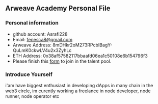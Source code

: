 ## Arweave Academy Personal File

### Personal information

- github account: Asrafi228
- Email: fenesca8@gmail.com
- Arweave Address: 8mDHkr2oM273RPcbIBagY-QuLmK0ckwLV4u2x3ZyhLc
- ETH Address: 0x38af57582117bbaafd06ea1c50108e6b154796f3
- Please finish this [form](https://docs.google.com/forms/d/e/1FAIpQLSfWA5fIIcBgmRppm3jNz5vmf9Mai_QMVil-2pO4r7YKn_Zhtw/viewform?usp=sf_link) to join in the talent pool.

### Introduce Yourself
 i'am have biggest enthusiast in developing dApps in many chain in the web3 circle, im curently working a freelance in node developer, node runner, node operator etc
